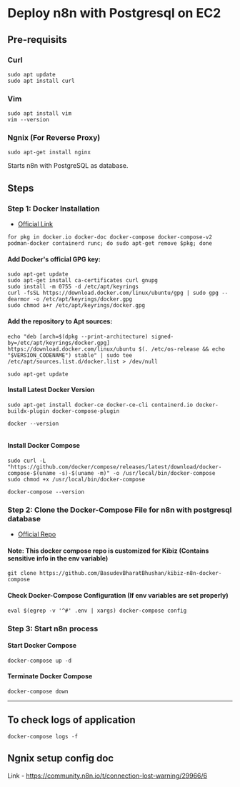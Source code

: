 # Deploy n8n with Postgresql on EC2

## Pre-requisits

### Curl

```
sudo apt update
sudo apt install curl
```

### Vim

```
sudo apt install vim
vim --version
```

### Ngnix (For Reverse Proxy)

```
sudo apt-get install nginx
```

Starts n8n with PostgreSQL as database.

## Steps

### Step 1: Docker Installation

- [Official Link](https://docs.docker.com/engine/install/ubuntu/)

```
for pkg in docker.io docker-doc docker-compose docker-compose-v2 podman-docker containerd runc; do sudo apt-get remove $pkg; done
```

#### Add Docker's official GPG key:

```
sudo apt-get update
sudo apt-get install ca-certificates curl gnupg
sudo install -m 0755 -d /etc/apt/keyrings
curl -fsSL https://download.docker.com/linux/ubuntu/gpg | sudo gpg --dearmor -o /etc/apt/keyrings/docker.gpg
sudo chmod a+r /etc/apt/keyrings/docker.gpg
```

#### Add the repository to Apt sources:

```
echo "deb [arch=$(dpkg --print-architecture) signed-by=/etc/apt/keyrings/docker.gpg] https://download.docker.com/linux/ubuntu $(. /etc/os-release && echo "$VERSION_CODENAME") stable" | sudo tee /etc/apt/sources.list.d/docker.list > /dev/null

sudo apt-get update
```

#### Install Latest Docker Version

```
sudo apt-get install docker-ce docker-ce-cli containerd.io docker-buildx-plugin docker-compose-plugin

docker --version


```

#### Install Docker Compose

```
sudo curl -L "https://github.com/docker/compose/releases/latest/download/docker-compose-$(uname -s)-$(uname -m)" -o /usr/local/bin/docker-compose
sudo chmod +x /usr/local/bin/docker-compose

docker-compose --version

```

### Step 2: Clone the Docker-Compose File for n8n with postgresql database

- [Official Repo](https://github.com/n8n-io/n8n/tree/master/docker/compose/withPostgres)

#### Note: This docker compose repo is customized for Kibiz (Contains sensitive info in the env variable)

```
git clone https://github.com/BasudevBharatBhushan/kibiz-n8n-docker-compose
```

#### Check Docker-Compose Configuration (If env variables are set properly)

```
eval $(egrep -v '^#' .env | xargs) docker-compose config
```

### Step 3: Start n8n process

#### Start Docker Compose

```
docker-compose up -d
```

#### Terminate Docker Compose

```
docker-compose down
```

---

## To check logs of application

```
docker-compose logs -f
```

## Ngnix setup config doc

Link - https://community.n8n.io/t/connection-lost-warning/29966/6
